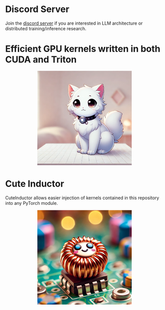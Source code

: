 # Discord Server
Join the [discord server](https://discord.gg/AFDxmjH5RV) if you are interested in LLM architecture or distributed training/inference research.

# Efficient GPU kernels written in both CUDA and Triton

<p align="center">
  <img src="assets/cute-cat.webp" width="300px" height="300px">
</p>

# Cute Inductor
CuteInductor allows easier injection of kernels contained in this repository into any PyTorch module.
<p align="center">
  <img src="assets/cute-inductor.webp" width="300px" height="300px">
</p>
